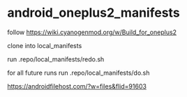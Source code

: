 # android_oneplus2_manifests

follow https://wiki.cyanogenmod.org/w/Build_for_oneplus2

clone into local_manifests

run .repo/local_manifests/redo.sh

for all future runs run .repo/local_manifests/do.sh


https://androidfilehost.com/?w=files&flid=91603
